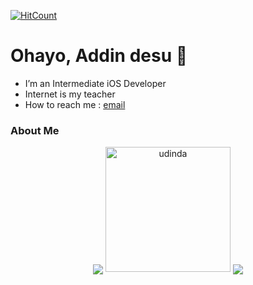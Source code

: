 [![HitCount](http://hits.dwyl.com/AddinDev/AddinDev.svg)](http://hits.dwyl.com/AddinDev/AddinDev)

# Ohayo, Addin desu 👋

-  I’m an Intermediate iOS Developer
-  Internet is my teacher
-  How to reach me : 
<a href="mailto:addinofficebox@gmail.com">email</a>

### About Me

<p align="center">
    <img align="center" src="https://github-readme-stats.vercel.app/api?username=addindev&theme=blueberry&show_icons=true">
    <img src="https://media.giphy.com/media/DxgYCBC9lOHQrZC6ab/giphy.gif" alt="udinda" width="200" height="200"/>
    <img align="center" src="https://github-readme-stats.vercel.app/api/top-langs/?username=addindev&layout=compact&theme=blueberry&show_icons=true">
</p> 

